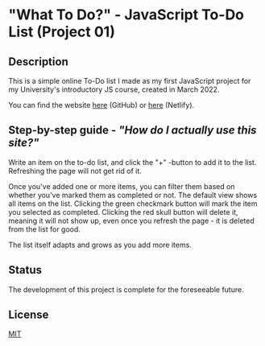 # "What To Do?" - JavaScript To-Do List (Project 01)

## Description
This is a simple online To-Do list I made as my first JavaScript project for my University's introductory JS course, created in March 2022.

You can find the website [here](https://luminietos.github.io/P01/) (GitHub) or [here](https://admirable-bavarois-7adc9c.netlify.app/) (Netlify).

## Step-by-step guide - *"How do I actually use this site?"*
Write an item on the to-do list, and click the "+" -button to add it to the list. Refreshing the page will not get rid of it.

Once you've added one or more items, you can filter them based on whether you've marked them as completed or not. The default view shows all items on the list.
Clicking the green checkmark button will mark the item you selected as completed. Clicking the red skull button will delete it, meaning it will not show up, even once you refresh the page - it is deleted from the list for good. 

The list itself adapts and grows as you add more items.

## Status
The development of this project is complete for the foreseeable future.

## License
[MIT](https://choosealicense.com/licenses/mit/)
